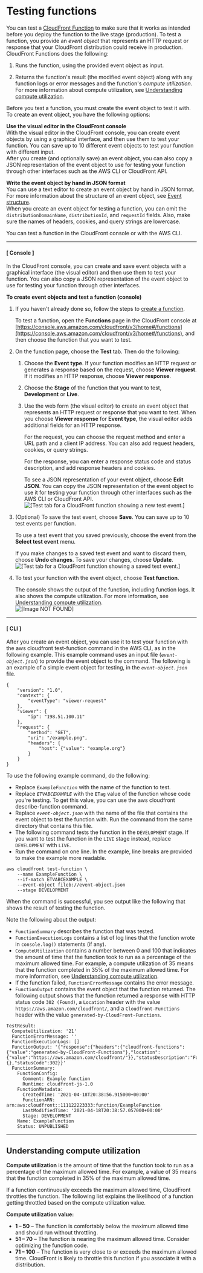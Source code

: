 # Testing functions<a name="test-function"></a>

You can test a [CloudFront Function](cloudfront-functions.md) to make sure that it works as intended before you deploy the function to the live stage \(production\)\. To test a function, you provide an *event object* that represents an HTTP request or response that your CloudFront distribution could receive in production\. CloudFront Functions does the following:

1. Runs the function, using the provided event object as input\.

1. Returns the function's result \(the modified event object\) along with any function logs or error messages and the function's *compute utilization*\. For more information about compute utilization, see [Understanding compute utilization](#compute-utilization)\.

Before you test a function, you must create the event object to test it with\. To create an event object, you have the following options:

**Use the visual editor in the CloudFront console**  
With the visual editor in the CloudFront console, you can create event objects by using a graphical interface, and then use them to test your function\. You can save up to 10 different event objects to test your function with different input\.  
After you create \(and optionally save\) an event object, you can also copy a JSON representation of the event object to use for testing your function through other interfaces such as the AWS CLI or CloudFront API\.

**Write the event object by hand in JSON format**  
You can use a text editor to create an event object by hand in JSON format\. For more information about the structure of an event object, see [Event structure](functions-event-structure.md)\.  
When you create an event object for testing a function, you can omit the `distributionDomainName`, `distributionId`, and `requestId` fields\. Also, make sure the names of headers, cookies, and query strings are lowercase\.

You can test a function in the CloudFront console or with the AWS CLI\.

------
#### [ Console ]

In the CloudFront console, you can create and save event objects with a graphical interface \(the visual editor\) and then use them to test your function\. You can also copy a JSON representation of the event object to use for testing your function through other interfaces\.

**To create event objects and test a function \(console\)**

1. If you haven't already done so, follow the steps to [create a function](create-function.md)\.

   To test a function, open the **Functions** page in the CloudFront console at [https://console.aws.amazon.com/cloudfront/v3/home#/functions](https://console.aws.amazon.com/cloudfront/v3/home#/functions), and then choose the function that you want to test\.

1. On the function page, choose the **Test** tab\. Then do the following:

   1. Choose the **Event type**\. If your function modifies an HTTP request or generates a response based on the request, choose **Viewer request**\. If it modifies an HTTP response, choose **Viewer response**\.

   1. Choose the **Stage** of the function that you want to test, **Development** or **Live**\.

   1. Use the web form \(the visual editor\) to create an event object that represents an HTTP request or response that you want to test\. When you choose **Viewer response** for **Event type**, the visual editor adds additional fields for an HTTP response\.

      For the request, you can choose the request method and enter a URL path and a client IP address\. You can also add request headers, cookies, or query strings\.

      For the response, you can enter a response status code and status description, and add response headers and cookies\.

      To see a JSON representation of your event object, choose **Edit JSON**\. You can copy the JSON representation of the event object to use it for testing your function through other interfaces such as the AWS CLI or CloudFront API\.  
![\[Test tab for a CloudFront function showing a new test event.\]](http://docs.aws.amazon.com/AmazonCloudFront/latest/DeveloperGuide/images/functions-test.png)

1. \(Optional\) To save the test event, choose **Save**\. You can save up to 10 test events per function\.

   To use a test event that you saved previously, choose the event from the **Select test event** menu\.

   If you make changes to a saved test event and want to discard them, choose **Undo changes**\. To save your changes, choose **Update**\.  
![\[Test tab for a CloudFront function showing a saved test event.\]](http://docs.aws.amazon.com/AmazonCloudFront/latest/DeveloperGuide/images/functions-test-saved.png)

1. To test your function with the event object, choose **Test function**\.

   The console shows the output of the function, including function logs\. It also shows the compute utilization\. For more information, see [Understanding compute utilization](#compute-utilization)\.  
![\[Image NOT FOUND\]](http://docs.aws.amazon.com/AmazonCloudFront/latest/DeveloperGuide/images/functions-test-result.png)

------
#### [ CLI ]

After you create an event object, you can use it to test your function with the aws cloudfront test\-function command in the AWS CLI, as in the following example\. This example command uses an input file \(*`event-object.json`*\) to provide the event object to the command\. The following is an example of a simple event object for testing, in the *`event-object.json`* file\.

```
{
    "version": "1.0",
    "context": {
        "eventType": "viewer-request"
    },
    "viewer": {
        "ip": "198.51.100.11"
    },
    "request": {
        "method": "GET",
        "uri": "/example.png",
        "headers": {
            "host": {"value": "example.org"}
        }
    }
}
```

To use the following example command, do the following:
+ Replace *`ExampleFunction`* with the name of the function to test\.
+ Replace *`ETVABCEXAMPLE`* with the `ETag` value of the function whose code you're testing\. To get this value, you can use the aws cloudfront describe\-function command\.
+ Replace *`event-object.json`* with the name of the file that contains the event object to test the function with\. Run the command from the same directory that contains this file\.
+ The following command tests the function in the `DEVELOPMENT` stage\. If you want to test the function in the `LIVE` stage instead, replace `DEVELOPMENT` with `LIVE`\.
+ Run the command on one line\. In the example, line breaks are provided to make the example more readable\.

```
aws cloudfront test-function \
    --name ExampleFunction \
    --if-match ETVABCEXAMPLE \
    --event-object fileb://event-object.json
    --stage DEVELOPMENT
```

When the command is successful, you see output like the following that shows the result of testing the function\.

Note the following about the output:
+ `FunctionSummary` describes the function that was tested\.
+ `FunctionExecutionLogs` contains a list of log lines that the function wrote in `console.log()` statements \(if any\)\.
+ `ComputeUtilization` contains a number between 0 and 100 that indicates the amount of time that the function took to run as a percentage of the maximum allowed time\. For example, a compute utilization of 35 means that the function completed in 35% of the maximum allowed time\. For more information, see [Understanding compute utilization](#compute-utilization)\.
+ If the function failed, `FunctionErrorMessage` contains the error message\.
+ `FunctionOutput` contains the event object that the function returned\. The following output shows that the function returned a response with HTTP status code `302 (Found)`, a `Location` header with the value `https://aws.amazon.com/cloudfront/`, and a `Cloudfront-Functions` header with the value `generated-by-CloudFront-Functions`\.

```
TestResult:
  ComputeUtilization: '21'
  FunctionErrorMessage: ''
  FunctionExecutionLogs: []
  FunctionOutput: '{"response":{"headers":{"cloudfront-functions":{"value":"generated-by-CloudFront-Functions"},"location":{"value":"https://aws.amazon.com/cloudfront/"}},"statusDescription":"Found","cookies":{},"statusCode":302}}'
  FunctionSummary:
    FunctionConfig:
      Comment: Example function
      Runtime: cloudfront-js-1.0
    FunctionMetadata:
      CreatedTime: '2021-04-18T20:38:56.915000+00:00'
      FunctionARN: arn:aws:cloudfront::111122223333:function/ExampleFunction
      LastModifiedTime: '2021-04-18T20:38:57.057000+00:00'
      Stage: DEVELOPMENT
    Name: ExampleFunction
    Status: UNPUBLISHED
```

------

## Understanding compute utilization<a name="compute-utilization"></a>

**Compute utilization** is the amount of time that the function took to run as a percentage of the maximum allowed time\. For example, a value of 35 means that the function completed in 35% of the maximum allowed time\.

If a function continuously exceeds the maximum allowed time, CloudFront throttles the function\. The following list explains the likelihood of a function getting throttled based on the compute utilization value\.

**Compute utilization value:**
+ **1 – 50** – The function is comfortably below the maximum allowed time and should run without throttling\.
+ **51 – 70** – The function is nearing the maximum allowed time\. Consider optimizing the function code\.
+ **71 – 100** – The function is very close to or exceeds the maximum allowed time\. CloudFront is likely to throttle this function if you associate it with a distribution\.